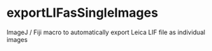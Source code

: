 # exportLIFasSingleImages
ImageJ / Fiji macro to automatically export Leica LIF file as individual images
